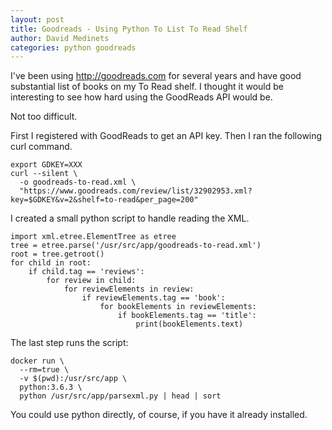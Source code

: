 ```yaml
---
layout: post
title: Goodreads - Using Python To List To Read Shelf
author: David Medinets
categories: python goodreads
---
```


I've been using http://goodreads.com for several years and have good substantial list of books on my To Read shelf. I thought it would be interesting to see how hard using the GoodReads API would be.

Not too difficult.

First I registered with GoodReads to get an API key. Then I ran the following curl command.

```
export GDKEY=XXX
curl --silent \
  -o goodreads-to-read.xml \
  "https://www.goodreads.com/review/list/32902953.xml?key=$GDKEY&v=2&shelf=to-read&per_page=200"
```

I created a small python script to handle reading the XML.

```
import xml.etree.ElementTree as etree
tree = etree.parse('/usr/src/app/goodreads-to-read.xml')
root = tree.getroot()
for child in root:
    if child.tag == 'reviews':
        for review in child:
            for reviewElements in review:
                if reviewElements.tag == 'book':
                    for bookElements in reviewElements:
                        if bookElements.tag == 'title':
                            print(bookElements.text)
```

The last step runs the script:

```
docker run \
  --rm=true \
  -v $(pwd):/usr/src/app \
  python:3.6.3 \
  python /usr/src/app/parsexml.py | head | sort
```

You could use python directly, of course, if you have it already installed.
